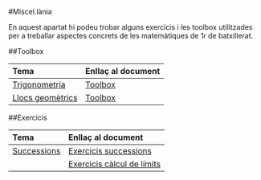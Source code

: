 #Miscel.lània

En aquest apartat hi podeu trobar alguns exercicis i les toolbox utilitzades per a treballar aspectes concrets de les matemàtiques de 1r de batxillerat.

##Toolbox

| **Tema**                                                                              | **Enllaç al document**                                 |
| :------------------------------------------------------------------------------------ | :----------------------------------------------------- |
| [Trigonometria](http://mdosil.cat/mates1batcientific/temes/trigonometria/)            | [Toolbox](toolbox/tool_box_trigonometria.pdf)          |
| [Llocs geomètrics](http://mdosil.cat/mates1batcientific/temes/llocsgeometrics/)       | [Toolbox](toolbox/tool_box_llocsgeometrics.pdf)        |


##Exercicis

| **Tema**                                                                              | **Enllaç al document**                                              |
| :------------------------------------------------------------------------------------ | :------------------------------------------------------------------ |
| [Successions](http://mdosil.cat/mates1batcientific/temes/successions/)                | [Exercicis successions](exercicis/exercicis_successions.pdf)        |
|                                                                                       | [Exercicis càlcul de límits](exercicis/exercicis_calcul_limits.pdf) |
